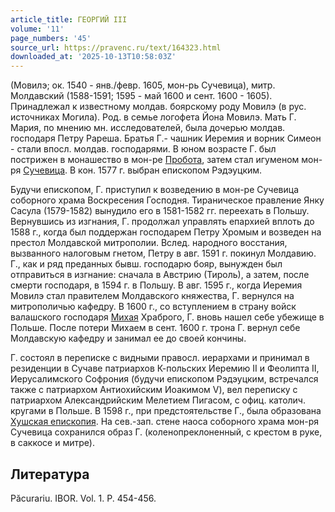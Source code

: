 ```yaml
---
article_title: ГЕОРГИЙ III
volume: '11'
page_numbers: '45'
source_url: https://pravenc.ru/text/164323.html
downloaded_at: '2025-10-13T10:58:03Z'
---
```


(Мовилэ; ок. 1540 - янв./февр. 1605, мон-рь Сучевица), митр. Молдавский (1588-1591; 1595 - май 1600 и сент. 1600 - 1605). Принадлежал к известному молдав. боярскому роду Мовилэ (в рус. источниках Могила). Род. в семье логофета Йона Мовилэ. Мать Г. Мария, по мнению мн. исследователей, была дочерью молдав. господаря Петру Рареша. Братья Г.- чашник Иеремия и ворник Симеон - стали впосл. молдав. господарями. В юном возрасте Г. был пострижен в монашество в мон-ре [Пробота](https://pravenc.ru/text/Пробота.html), затем стал игуменом мон-ря [Сучевица](https://pravenc.ru/text/Сучевица.html). В кон. 1577 г. выбран епископом Рэдэуцким.

Будучи епископом, Г. приступил к возведению в мон-ре Сучевица соборного храма Воскресения Господня. Тираническое правление Янку Сасула (1579-1582) вынудило его в 1581-1582 гг. переехать в Польшу. Вернувшись из изгнания, Г. продолжал управлять епархией вплоть до 1588 г., когда был поддержан господарем Петру Хромым и возведен на престол Молдавской митрополии. Вслед. народного восстания, вызванного налоговым гнетом, Петру в авг. 1591 г. покинул Молдавию. Г., как и ряд преданных бывш. господарю бояр, вынужден был отправиться в изгнание: сначала в Австрию (Тироль), а затем, после смерти господаря, в 1594 г. в Польшу. В авг. 1595 г., когда Иеремия Мовилэ стал правителем Молдавского княжества, Г. вернулся на митрополичью кафедру. В 1600 г., со вступлением в страну войск валашского господаря [Михая](https://pravenc.ru/text/Михая.html) Храброго, Г. вновь нашел себе убежище в Польше. После потери Михаем в сент. 1600 г. трона Г. вернул себе Молдавскую кафедру и занимал ее до своей кончины.

Г. состоял в переписке с видными правосл. иерархами и принимал в резиденции в Сучаве патриархов К-польских Иеремию II и Феолипта II, Иерусалимского Софрония (будучи епископом Рэдэуцким, встречался также с патриархом Антиохийским Иоакимом V), вел переписку с патриархом Александрийским Мелетием Пигасом, с офиц. католич. кругами в Польше. В 1598 г., при предстоятельстве Г., была образована [Хушская епископия](<https://pravenc.ru/text/Хушская епископия.html>). На сев.-зап. стене наоса соборного храма мон-ря Сучевица сохранился образ Г. (коленопреклоненный, с крестом в руке, в саккосе и митре).

## Литература

Păcurariu. IBOR. Vol. 1. P. 454-456.
